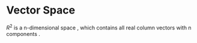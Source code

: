# Vector Space #

$R^2$ is a n-dimensional space , which contains all real column vectors with n components   .

